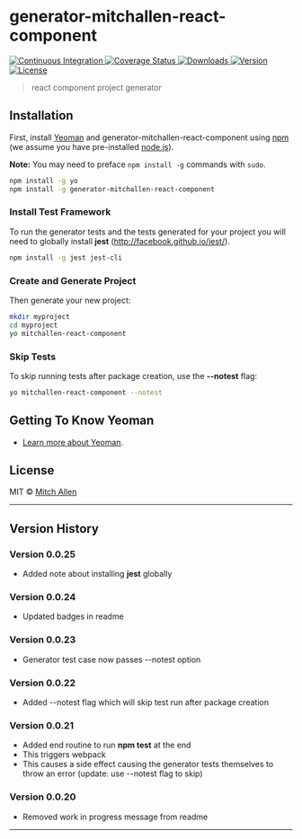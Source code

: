 # generator-mitchallen-react-component

<p align="left">
  <a href="https://travis-ci.org/mitchallen/generator-mitchallen-react-component">
    <img src="https://img.shields.io/travis/mitchallen/generator-mitchallen-react-component.svg?style=flat-square" alt="Continuous Integration">
  </a>
  <a href="https://codecov.io/gh/mitchallen/generator-mitchallen-react-component">
    <img src="https://codecov.io/gh/mitchallen/generator-mitchallen-react-component/branch/master/graph/badge.svg" alt="Coverage Status">
  </a>
  <a href="https://npmjs.org/package/generator-mitchallen-react-component">
    <img src="http://img.shields.io/npm/dt/generator-mitchallen-react-component.svg?style=flat-square" alt="Downloads">
  </a>
  <a href="https://npmjs.org/package/generator-mitchallen-react-component">
    <img src="http://img.shields.io/npm/v/generator-mitchallen-react-component.svg?style=flat-square" alt="Version">
  </a>
  <a href="https://npmjs.com/package/generator-mitchallen-react-component">
    <img src="https://img.shields.io/github/license/mitchallen/generator-mitchallen-react-component.svg" alt="License"></a>
  </a>
</p>


> react component project generator

## Installation

First, install [Yeoman](http://yeoman.io) and generator-mitchallen-react-component using [npm](https://www.npmjs.com/) (we assume you have pre-installed [node.js](https://nodejs.org/)).

__Note:__ You may need to preface ```npm install -g``` commands with ```sudo```.

```bash
npm install -g yo
npm install -g generator-mitchallen-react-component
```

### Install Test Framework

To run the generator tests and the tests generated for your project you will need to globally install __jest__ (http://facebook.github.io/jest/).

```bash
npm install -g jest jest-cli
```

### Create and Generate Project

Then generate your new project:

```bash
mkdir myproject
cd myproject
yo mitchallen-react-component
```

### Skip Tests

To skip running tests after package creation, use the __--notest__ flag:

```bash
yo mitchallen-react-component --notest
```

## Getting To Know Yeoman

 * [Learn more about Yeoman](http://yeoman.io/).

## License

MIT © [Mitch Allen](http://mitchallen.com)

* * *

## Version History

### Version 0.0.25

* Added note about installing __jest__ globally

### Version 0.0.24

* Updated badges in readme

### Version 0.0.23

* Generator test case now passes --notest option

### Version 0.0.22

* Added --notest flag which will skip test run after package creation

### Version 0.0.21

* Added end routine to run __npm test__ at the end
 * This triggers webpack
 * This causes a side effect causing the generator tests themselves to throw an error (update: use --notest flag to skip)

### Version 0.0.20

* Removed work in progress message from readme

* * *

